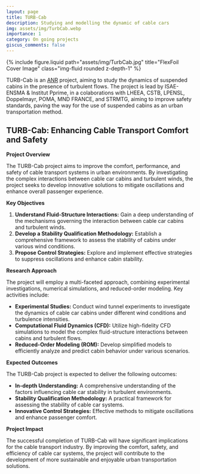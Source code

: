 ```yaml
---
layout: page
title: TURB-Cab
description: Studying and modelling the dynamic of cable cars
img: assets/img/TurbCab.webp
importance: 1
category: On going projects
giscus_comments: false
---
```



<div class="row justify-content-sm-center">
  <div class="col-sm-8 mt-3 mt-md-0"  max-width="300px"    max-height="150px" >
    {% include figure.liquid path="assets/img/TurbCab.jpg" title="FlexFoil Cover Image" class="img-fluid rounded z-depth-1" %}
  </div>
</div>

TURB-Cab is an [ANR](https://www.anr.fr) project, aiming to study the dynamics of suspended cabins in the presence of turbulent flows. The project is lead by ISAE-ENSMA & Institut Pprime, in a colaborations with LHEEA, CSTB, LPENSL, Doppelmayr, POMA, MND FRANCE, and STRMTG, aiming to improve safety standards, paving the way for the use of suspended cabins as an urban transportation method.


## **TURB-Cab: Enhancing Cable Transport Comfort and Safety**

**Project Overview**

The TURB-Cab project aims to improve the comfort, performance, and safety of cable transport systems in urban environments. By investigating the complex interactions between cable car cabins and turbulent winds, the project seeks to develop innovative solutions to mitigate oscillations and enhance overall passenger experience.

**Key Objectives**

1. **Understand Fluid-Structure Interactions:** Gain a deep understanding of the mechanisms governing the interaction between cable car cabins and turbulent winds.
2. **Develop a Stability Qualification Methodology:** Establish a comprehensive framework to assess the stability of cabins under various wind conditions.
3. **Propose Control Strategies:** Explore and implement effective strategies to suppress oscillations and enhance cabin stability.

**Research Approach**

The project will employ a multi-faceted approach, combining experimental investigations, numerical simulations, and reduced-order modeling. Key activities include:

* **Experimental Studies:** Conduct wind tunnel experiments to investigate the dynamics of cable car cabins under different wind conditions and turbulence intensities.
* **Computational Fluid Dynamics (CFD):** Utilize high-fidelity CFD simulations to model the complex fluid-structure interactions between cabins and turbulent flows.
* **Reduced-Order Modeling (ROM):** Develop simplified models to efficiently analyze and predict cabin behavior under various scenarios.

**Expected Outcomes**

The TURB-Cab project is expected to deliver the following outcomes:

* **In-depth Understanding:** A comprehensive understanding of the factors influencing cable car stability in turbulent environments.
* **Stability Qualification Methodology:** A practical framework for assessing the stability of cable car systems.
* **Innovative Control Strategies:** Effective methods to mitigate oscillations and enhance passenger comfort.

**Project Impact**

The successful completion of TURB-Cab will have significant implications for the cable transport industry. By improving the comfort, safety, and efficiency of cable car systems, the project will contribute to the development of more sustainable and enjoyable urban transportation solutions.
